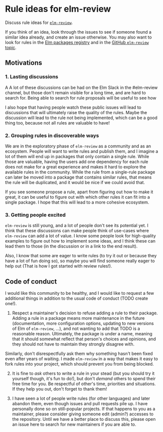 # Rule ideas for elm-review

Discuss rule ideas for [`elm-review`].

If you think of an idea, look through the issues to see if someone found a similar idea already, and create an issue otherwise.
You may also want to look for rules in the [Elm packages registry](https://package.elm-lang.org/) and in the [GitHub `elm-review` topic](https://github.com/topics/elm-review).

## Motivations

### 1. Lasting discussions

A A lot of these discussions can be had on the Elm Slack in the #elm-review channel, but those don't remain visible for a long time, and are hard to search for. Being able to search for rule proposals will be useful to see how

I also hope that having people watch these public issues will lead to discussions that will ultimately raise the quality of the rules. Maybe the discussion will lead to the rule not being implemented, which can be a good thing too, because not all rules are valuable to have!

### 2. Grouping rules in discoverable ways

We are in the exploratory phase of `elm-review` as a community and as an ecosystem. People will want to write rules and publish them, and I imagine a lot of them will end up in packages that only contain a single rule. While those are valuable, having the users add one dependency for each rule does not make for a great experience and makes it hard to explore the available rules in the community. While the rule from a single-rule package can later be moved into a package that contains similar rules, that means the rule will be duplicated, and it would be nice if we could avoid that.

If you see someone propose a rule, apart from figuring out how to make it great, it can be useful to figure out with which other rules it can fit into a single package. I hope that this will lead to a more cohesive ecosystem.

### 3. Getting people excited

`elm-review` is still young, and a lot of people don't see its potential yet. I think that these discussions can make people think of use-cases where `elm-review` can add a lot of value. I know some people look for high-quality examples to figure out how to implement some ideas, and I think these can lead them to those (in the discussion or in a link to the end result).

Also, I know that some are eager to write rules (to try it out or because they have a lot of fun doing so), so maybe you will find someone really eager to help out (That is how I got started with review rules!).

## Code of conduct

I would like this community to be healthy, and I would like to request a few additional things in addition to the usual code of conduct (TODO create one!).

1. Respect a maintainer's decision to refuse adding a rule to their package. Adding a rule in a package means more maintenance in the future (documentation, more configuration options, updating to new versions of Elm of `elm-review`, ...), and not wanting to add that TODO is a reasonable reason. Ultimately, the package is under a name, meaning that it should somewhat reflect that person's choices and opinions, and they should not have to maintain they strongly disagree with.

  Similarly, don't disrespectfully ask them why something hasn't been fixed even after years of waiting. I made `elm-review` in a way that makes it easy to fork rules into your project, which should prevent you from being blocked.

2. It is fine to *ask* others to write a rule in your stead (but you should try it yourself though, it's fun to do!), but don't *demand* others to spend their free time for you. Be respectful of other's time, priorities and situations. If they help you out, don't forget to thank them!

3. I have seen a lot of people write rules (for other languages) and later abandon them, even though issues and pull requests pile up. I have personally done so on still-popular projects. If that happens to you as a maintainer, please consider giving someone edit (admin?) accesses to the repository. Until we have a better place to discuss this, please open an issue here to search for new maintainers if you are able to.

[`elm-review`]: https://github.com/topics/elm-review
